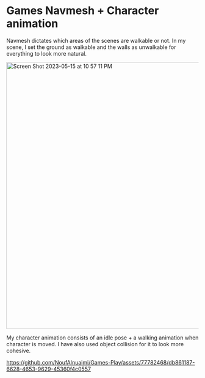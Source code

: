 # Games Navmesh + Character animation
Navmesh dictates which areas of the scenes are walkable or not. In my scene, I set the ground as walkable and the walls as unwalkable for everything to look more natural.

<img width="698" alt="Screen Shot 2023-05-15 at 10 57 11 PM" src="https://github.com/NoufAlnuaimi/Games-Play/assets/77782468/8db22ffd-4239-4e4d-8f6a-3074d57daa63">


My character animation consists of an idle pose + a walking animation when character is moved. I have also used object collision for it to look more cohesive.




https://github.com/NoufAlnuaimi/Games-Play/assets/77782468/db861187-6628-4653-9629-45360f4c0557




